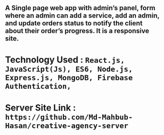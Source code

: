 ## A Single page web app with admin’s panel, form where an admin can add a service, add an admin, and update orders status to notify the client about their order’s progress. It is a responsive site.

# Technology Used : `React.js, JavaScript(Js), ES6, Node.js, Express.js, MongoDB, Firebase Authentication, `

# Server Site Link : `https://github.com/Md-Mahbub-Hasan/creative-agency-server`
